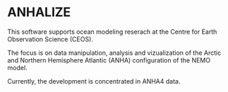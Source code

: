# ANHALIZE

This software supports ocean modeling reserach at the Centre for Earth Observation Science (CEOS). 

The focus is on data manipulation, analysis and vizualization of the Arctic and Northern Hemisphere Atlantic (ANHA) configuration of the NEMO model. 

Currently, the development is concentrated in ANHA4 data. 
